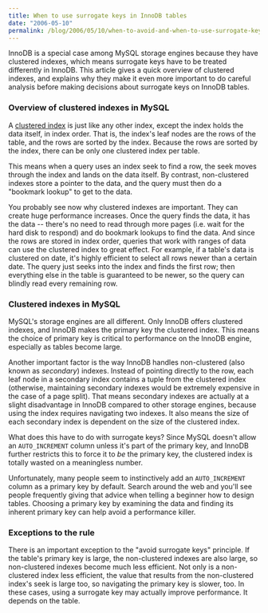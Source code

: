 ```yaml
---
title: When to use surrogate keys in InnoDB tables
date: "2006-05-10"
permalink: /blog/2006/05/10/when-to-avoid-and-when-to-use-surrogate-keys-in-innodb-tables/
---
```

InnoDB is a special case among MySQL storage engines because they have clustered indexes, which means surrogate keys have to be treated differently in InnoDB. This article gives a quick overview of clustered indexes, and explains why they make it even more important to do careful analysis before making decisions about surrogate keys on InnoDB tables.

### Overview of clustered indexes in MySQL

A [clustered index][1] is just like any other index, except the index holds the data itself, in index order. That is, the index's leaf nodes are the rows of the table, and the rows are sorted by the index. Because the rows are sorted by the index, there can be only one clustered index per table.

This means when a query uses an index seek to find a row, the seek moves through the index and lands on the data itself. By contrast, non-clustered indexes store a pointer to the data, and the query must then do a "bookmark lookup" to get to the data.

You probably see now why clustered indexes are important. They can create huge performance increases. Once the query finds the data, it has the data -- there's no need to read through more pages (i.e. wait for the hard disk to respond) and do bookmark lookups to find the data. And since the rows are stored in index order, queries that work with ranges of data can use the clustered index to great effect. For example, if a table's data is clustered on date, it's highly efficient to select all rows newer than a certain date. The query just seeks into the index and finds the first row; then everything else in the table is guaranteed to be newer, so the query can blindly read every remaining row.

### Clustered indexes in MySQL

MySQL's storage engines are all different. Only InnoDB offers clustered indexes, and InnoDB makes the primary key the clustered index. This means the choice of primary key is critical to performance on the InnoDB engine, especially as tables become large.

Another important factor is the way InnoDB handles non-clustered (also known as *secondary*) indexes. Instead of pointing directly to the row, each leaf node in a secondary index contains a tuple from the clustered index (otherwise, maintaining secondary indexes would be extremely expensive in the case of a page split). That means secondary indexes are actually at a slight disadvantage in InnoDB compared to other storage engines, because using the index requires navigating two indexes. It also means the size of each secondary index is dependent on the size of the clustered index.

What does this have to do with surrogate keys? Since MySQL doesn't allow an `AUTO_INCREMENT` column unless it's part of the primary key, and InnoDB further restricts this to force it to *be* the primary key, the clustered index is totally wasted on a meaningless number.

Unfortunately, many people seem to instinctively add an `AUTO_INCREMENT` column as a primary key by default. Search around the web and you'll see people frequently giving that advice when telling a beginner how to design tables. Choosing a primary key by examining the data and finding its inherent primary key can help avoid a performance killer.

### Exceptions to the rule

There is an important exception to the "avoid surrogate keys" principle. If the table's primary key is large, the non-clustered indexes are also large, so non-clustered indexes become much less efficient. Not only is a non-clustered index less efficient, the value that results from the non-clustered index's seek is large too, so navigating the primary key is slower, too. In these cases, using a surrogate key may actually improve performance. It depends on the table.

 [1]: http://dev.mysql.com/doc/refman/5.0/en/innodb-table-and-index.html
